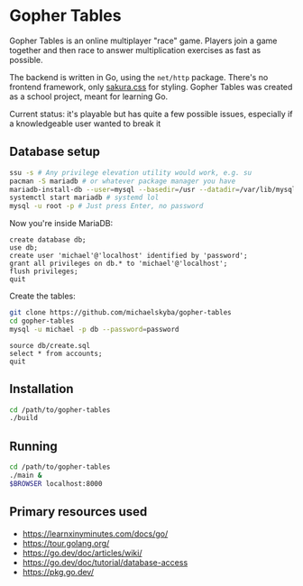 # Gopher Tables
Gopher Tables is an online multiplayer "race" game. Players join a game 
together and then race to answer multiplication exercises as fast as
possible.

The backend is written in Go, using the ``net/http`` package. There's no
frontend framework, only [sakura.css](https://github.com/oxalorg/sakura) for
styling. Gopher Tables was created as a school project, meant for learning Go.

Current status: it's playable but has quite a few possible issues, especially
if a knowledgeable user wanted to break it

## Database setup
```sh
ssu -s # Any privilege elevation utility would work, e.g. su
pacman -S mariadb # or whatever package manager you have
mariadb-install-db --user=mysql --basedir=/usr --datadir=/var/lib/mysql
systemctl start mariadb # systemd lol
mysql -u root -p # Just press Enter, no password
```
Now you're inside MariaDB:
```
create database db;
use db;
create user 'michael'@'localhost' identified by 'password';
grant all privileges on db.* to 'michael'@'localhost';
flush privileges;
quit
```
Create the tables:
```sh
git clone https://github.com/michaelskyba/gopher-tables
cd gopher-tables
mysql -u michael -p db --password=password
```
```
source db/create.sql
select * from accounts;
quit
```

## Installation
```sh
cd /path/to/gopher-tables
./build
```

## Running
```sh
cd /path/to/gopher-tables
./main &
$BROWSER localhost:8000
```

## Primary resources used
- https://learnxinyminutes.com/docs/go/
- https://tour.golang.org/
- https://go.dev/doc/articles/wiki/
- https://go.dev/doc/tutorial/database-access
- https://pkg.go.dev/
